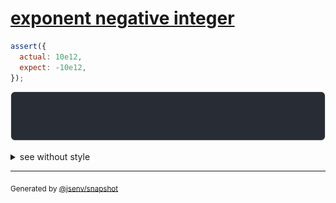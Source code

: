 # [exponent negative integer](../../number.test.js#L59)

```js
assert({
  actual: 10e12,
  expect: -10e12,
});
```

![img](throw.svg)

<details>
  <summary>see without style</summary>

```console
AssertionError: actual and expect are different

actual:  10_000_000_000_000
expect: -10_000_000_000_000
```

</details>

---

<sub>
  Generated by <a href="https://github.com/jsenv/core/tree/main/packages/independent/snapshot">@jsenv/snapshot</a>
</sub>
